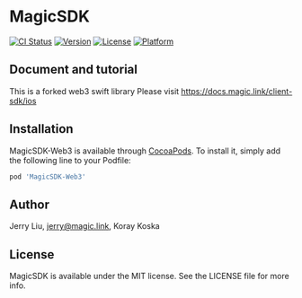 # MagicSDK

[![CI Status](https://img.shields.io/travis/Ethella/MagicSDK.svg?style=flat)](https://travis-ci.org/Ethella/MagicSDK)
[![Version](https://img.shields.io/cocoapods/v/MagicSDK.svg?style=flat)](https://cocoapods.org/pods/MagicSDK)
[![License](https://img.shields.io/cocoapods/l/MagicSDK.svg?style=flat)](https://cocoapods.org/pods/MagicSDK)
[![Platform](https://img.shields.io/cocoapods/p/MagicSDK.svg?style=flat)](https://cocoapods.org/pods/MagicSDK)

## Document and tutorial

This is a forked web3 swift library Please visit https://docs.magic.link/client-sdk/ios

## Installation

MagicSDK-Web3 is available through [CocoaPods](https://cocoapods.org). To install
it, simply add the following line to your Podfile:

```ruby
pod 'MagicSDK-Web3'
```

## Author

Jerry Liu, jerry@magic.link, Koray Koska

## License

MagicSDK is available under the MIT license. See the LICENSE file for more info.
